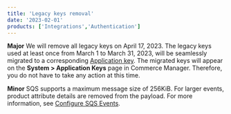 ```yaml
---
title: 'Legacy keys removal'
date: '2023-02-01'
products: ['Integrations','Authentication']
---
```

**Major**
We will remove all legacy keys on April 17, 2023. The legacy keys used at least once from March 1 to March 31, 2023, will be seamlessly migrated to a corresponding [Application key](/docs/commerce-cloud/authentication/security#application-keys). The migrated keys will appear on the **System > Application Keys** page in Commerce Manager. Therefore, you do not have to take any action at this time.

**Minor**
SQS supports a maximum message size of 256KiB. For larger events, product attribute details are removed from the payload. For more information, see [Configure SQS Events](/docs/commerce-cloud/integrations/sqs-queues).
